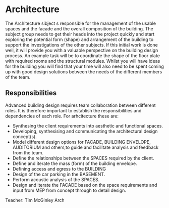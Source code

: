 # Architecture
The Architecture sibject s responsible for the management of the
usable spaces and the facade and the overall composition of the
building. The subject group needs to get their heads into the project
quickly and start exploring the potential form (shape) and
arrangement of the building to support the investigations of the
other subjects. If this initial work is done well, it will provide
you with a valuable perspective on the building design process. An
example task will be to coordinate the shape of the floor plate with
required rooms and the structural modules. Whilst you will have ideas
for the building you will find that your time will also need to be
spent coming up with good design solutions between the needs of the
different members of the team.

## Responsibilities
Advanced building design requires team collaboration between different roles. It is therefore important to establish the responsibilities and dependencies of each role. For arhcitecture these are:
* Synthesing the client requirements into aesthetic and functional spaces.
* Developing, synthesising and communicating the architectural design concept(s).
* Model different design options for FACADE, BUILDING ENVELOPE, AUDITORIUM and others,to guide and facilitate analysis and feedback from the team.
* Define the relationships between the SPACES required by the client.
* Define and iterate the mass (form) of the building envelope.
* Defining access and egress to the BUILDING
* Design of the car parking in the BASEMENT.
* Perform acoustic analysis of the SPACES.
* Design and iterate the FACADE based on the space requirements and input from MEP from concept through to detail design.


Teacher: Tim McGinley
Arch

